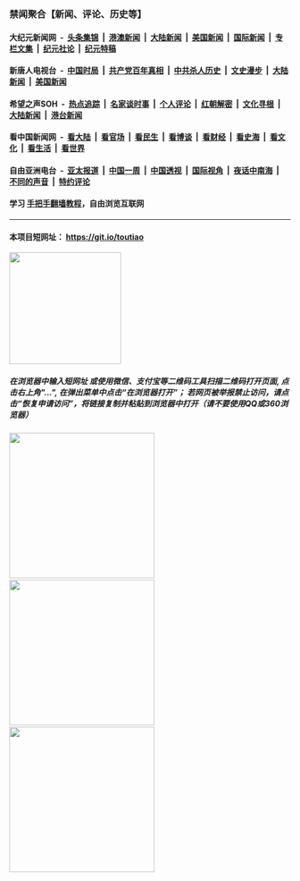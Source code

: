### 禁闻聚合【新闻、评论、历史等】

#### 大纪元新闻网 &nbsp;-&nbsp; [头条集锦](indexes/E头条集锦.md?t=02031101) &nbsp;|&nbsp; [港澳新闻](indexes/E港澳新闻.md?t=02031101)  &nbsp;|&nbsp; [大陆新闻](indexes/E大陆新闻.md?t=02031101) &nbsp;|&nbsp; [美国新闻](indexes/E美国新闻.md?t=02031101) &nbsp;|&nbsp; [国际新闻](indexes/E国际新闻.md?t=02031101) &nbsp;|&nbsp; [专栏文集](indexes/E专栏文集.md?t=02031101) &nbsp;|&nbsp; [纪元社论](indexes/E纪元社论.md?t=02031101) &nbsp;|&nbsp; [纪元特稿](indexes/E纪元特稿.md?t=02031101) 

#### 新唐人电视台 &nbsp;-&nbsp; [中国时局](indexes/N中国时局.md?t=02031101) &nbsp;|&nbsp; [共产党百年真相](indexes/N共产党百年真相.md?t=02031101) &nbsp;|&nbsp; [中共杀人历史](indexes/N中共杀人历史.md?t=02031101) &nbsp;|&nbsp; [文史漫步](indexes/N文史漫步.md?t=02031101) &nbsp;|&nbsp; [大陆新闻](indexes/N大陆新闻.md?t=02031101) &nbsp;|&nbsp; [美国新闻](indexes/N美国新闻.md?t=02031101)

#### 希望之声SOH &nbsp;-&nbsp; [热点追踪](indexes/H热点追踪.md?t=02031101) &nbsp;|&nbsp; [名家谈时事](indexes/H名家谈时事.md?t=02031101) &nbsp;|&nbsp; [个人评论](indexes/H个人评论.md?t=02031101)  &nbsp;|&nbsp; [红朝解密](indexes/H红朝解密.md?t=02031101) &nbsp;|&nbsp; [文化寻根](indexes/H文化寻根.md?t=02031101) &nbsp;|&nbsp; [大陆新闻](indexes/H大陆新闻.md?t=02031101) &nbsp;|&nbsp; [港台新闻](indexes/H港台新闻.md?t=02031101)

#### 看中国新闻网 &nbsp;-&nbsp; [看大陆](indexes/S看大陆.md?t=02031101) &nbsp;|&nbsp; [看官场](indexes/S看官场.md?t=02031101) &nbsp;|&nbsp; [看民生](indexes/S看民生.md?t=02031101)  &nbsp;|&nbsp; [看博谈](indexes/S看博谈.md?t=02031101) &nbsp;|&nbsp; [看财经](indexes/S看财经.md?t=02031101) &nbsp;|&nbsp; [看史海](indexes/S看史海.md?t=02031101) &nbsp;|&nbsp; [看文化](indexes/S看文化.md?t=02031101) &nbsp;|&nbsp; [看生活](indexes/S看生活.md?t=02031101) &nbsp;|&nbsp; [看世界](indexes/S看世界.md?t=02031101)

#### 自由亚洲电台 &nbsp;-&nbsp; [亚太报道](indexes/R亚太报道.md?t=02031101) &nbsp;|&nbsp; [中国一周](indexes/R中国一周.md?t=02031101) &nbsp;|&nbsp; [中国透视](indexes/R中国透视.md?t=02031101)  &nbsp;|&nbsp; [国际视角](indexes/R国际视角.md?t=02031101) &nbsp;|&nbsp; [夜话中南海](indexes/R夜话中南海.md?t=02031101) &nbsp;|&nbsp; [不同的声音](indexes/R不同的声音.md?t=02031101) &nbsp;|&nbsp; [特约评论](indexes/R特约评论.md?t=02031101)

#### 学习 [手把手翻墙教程](https://github.com/gfw-breaker/guides/wiki)，自由浏览互联网

----

#### 本项目短网址： https://git.io/toutiao
<img src="https://raw.githubusercontent.com/gfw-breaker/banned-news/master/scripts/img/qr.png" width="200px"/>  

##### 在浏览器中输入短网址 或使用微信、支付宝等二维码工具扫描二维码打开页面, 点击右上角"...", 在弹出菜单中点击“在浏览器打开”； 若网页被举报禁止访问，请点击“恢复申请访问”，将链接复制并粘贴到浏览器中打开（请不要使用QQ或360浏览器）

<img src="https://raw.githubusercontent.com/gfw-breaker/banned-news/master/scripts/img/1.png" width="260px"/> &nbsp; <img src="https://raw.githubusercontent.com/gfw-breaker/banned-news/master/scripts/img/2.png" width="260px"/> &nbsp; <img src="https://raw.githubusercontent.com/gfw-breaker/banned-news/master/scripts/img/3.png" width="260px"/>
